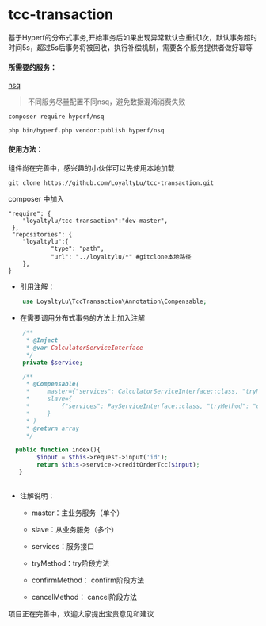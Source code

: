 # tcc-transaction
基于Hyperf的分布式事务,开始事务后如果出现异常默认会重试1次，默认事务超时时间5s，超过5s后事务将被回收，执行补偿机制，需要各个服务提供者做好幂等

#### 所需要的服务：
[nsq](https://nsq.io/overview/quick_start.html)

>   不同服务尽量配置不同nsq，避免数据混淆消费失败

`composer require hyperf/nsq`


`php bin/hyperf.php vendor:publish hyperf/nsq`


#### 使用方法：

组件尚在完善中，感兴趣的小伙伴可以先使用本地加载

`git clone https://github.com/LoyaltyLu/tcc-transaction.git`


composer 中加入
```
"require": {
    "loyaltylu/tcc-transaction":"dev-master",
 },
 "repositories": {
    "loyaltylu":{
            "type": "path",
            "url": "../loyaltylu/*" #gitclone本地路径
    },
}
```
* 引用注解：

```php
    use LoyaltyLu\TccTransaction\Annotation\Compensable;
```
* 在需要调用分布式事务的方法上加入注解

```php
    /**
     * @Inject
     * @var CalculatorServiceInterface
     */
    private $service;

    /**
     * @Compensable(
     *     master={"services": CalculatorServiceInterface::class, "tryMethod": "creditOrderTcc", "confirmMethod": "confirmCreditOrderTcc", "cancelMethod": "cancelCreditOrderTcc"},
     *     slave={
     *         {"services": PayServiceInterface::class, "tryMethod": "creditAccountTcc", "confirmMethod": "confirmCreditAccountTcc", "cancelMethod": "cancelCreditAccountTcc"},
     *     }
     * )
     * @return array
     */

  public function index(){
        $input = $this->request->input('id');
        return $this->service->creditOrderTcc($input);
   }
  

```
* 注解说明：

    * master：主业务服务（单个）

    * slave：从业务服务（多个）

    * services：服务接口
    
    * tryMethod：try阶段方法
    
    * confirmMethod： confirm阶段方法
    
    * cancelMethod： cancel阶段方法



项目正在完善中，欢迎大家提出宝贵意见和建议
